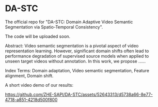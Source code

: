 # DA-STC
The official repo for "DA-STC: Domain Adaptive Video Semantic Segmentation via Spatio-Temporal Consistency".

The code will be uploaded soon.


Abstract: Video semantic segmentation is a pivotal aspect of video representation learning.  However, significant domain shifts often lead to performance degradation of supervised source models when applied to unseen target videos without annotation. In this work, we propose ......

Index Terms: Domain adaptation, Video semantic segmentation, Feature alignment, Domain shift.






A short video demo of our results:


https://github.com/ZHE-SAPI/DA-STC/assets/52643313/d5738a66-8e77-4718-a851-4218d500f800

